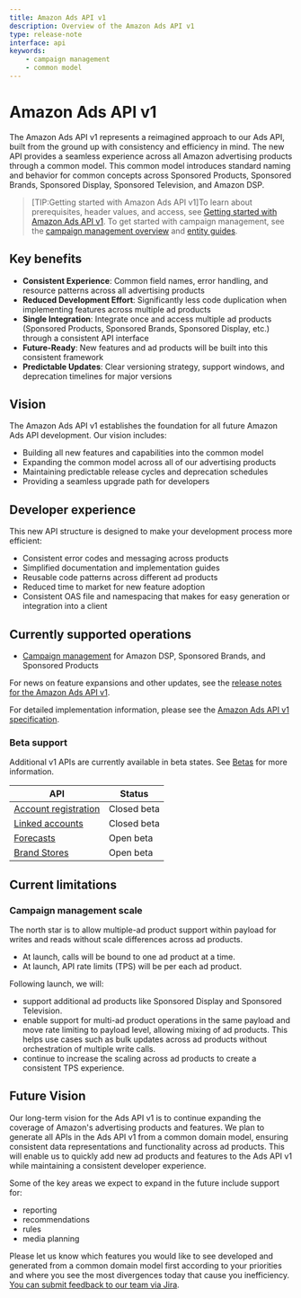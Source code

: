 ```yaml
---
title: Amazon Ads API v1
description: Overview of the Amazon Ads API v1
type: release-note
interface: api
keywords:
    - campaign management
    - common model
---
```


# Amazon Ads API v1

The Amazon Ads API v1 represents a reimagined approach to our Ads API, built from the ground up with consistency and efficiency in mind. The new API provides a seamless experience across all Amazon advertising products through a common model. This common model introduces standard naming and behavior for common concepts across Sponsored Products, Sponsored Brands, Sponsored Display, Sponsored Television, and Amazon DSP.

>[TIP:Getting started with Amazon Ads API v1]To learn about prerequisites, header values, and access, see [Getting started with Amazon Ads API v1](reference/amazon-ads/getting-started). To get started with campaign management, see the [campaign management overview](guides/campaign-management/overview) and [entity guides](guides/campaign-management/entities/overview).

## Key benefits

* **Consistent Experience**: Common field names, error handling, and resource patterns across all advertising products
* **Reduced Development Effort**: Significantly less code duplication when implementing features across multiple ad products
* **Single Integration**: Integrate once and access multiple ad products (Sponsored Products, Sponsored Brands, Sponsored Display, etc.) through a consistent API interface
* **Future-Ready**: New features and ad products will be built into this consistent framework
* **Predictable Updates**: Clear versioning strategy, support windows, and deprecation timelines for major versions

## Vision

The Amazon Ads API v1 establishes the foundation for all future Amazon Ads API development. Our vision includes:

* Building all new features and capabilities into the common model
* Expanding the common model across all of our advertising products
* Maintaining predictable release cycles and deprecation schedules
* Providing a seamless upgrade path for developers

## Developer experience

This new API structure is designed to make your development process more efficient:

* Consistent error codes and messaging across products
* Simplified documentation and implementation guides
* Reusable code patterns across different ad products
* Reduced time to market for new feature adoption
* Consistent OAS file and namespacing that makes for easy generation or integration into a client

## Currently supported operations

* [Campaign management](guides/campaign-management/overview) for Amazon DSP, Sponsored Brands, and Sponsored Products

For news on feature expansions and other updates, see the [release notes for the Amazon Ads API v1](release-notes/ads-api).

For detailed implementation information, please see the [Amazon Ads API v1 specification](amazon-ads/1-0/openapi).

### Beta support

Additional v1 APIs are currently available in beta states. See [Betas](developer/betas) for more information.

| API | Status |
| --- | ------ |
| [Account registration](guides/account-management/registration) | Closed beta |
| [Linked accounts](guides/account-management/linked-accounts) | Closed beta |
| [Forecasts](guides/dsp/forecasts) | Open beta |
| [Brand Stores](guides/brand-store/user-guide) | Open beta |

## Current limitations

### Campaign management scale

The north star is to allow multiple-ad product support within payload for writes and reads without scale differences across ad products.

- At launch, calls will be bound to one ad product at a time.
- At launch, API rate limits (TPS) will be per each ad product.

Following launch, we will:

- support additional ad products like Sponsored Display and Sponsored Television.
- enable support for multi-ad product operations in the same payload and move rate limiting to payload level, allowing mixing of ad products. This helps use cases such as bulk updates across ad products without orchestration of multiple write calls. 
- continue to increase the scaling across ad products to create a consistent TPS experience.

## Future Vision

Our long-term vision for the Ads API v1 is to continue expanding the coverage of Amazon's advertising products and features. We plan to generate all APIs in the Ads API v1 from a common domain model, ensuring consistent data representations and functionality across ad products. This will enable us to quickly add new ad products and features to the Ads API v1 while maintaining a consistent developer experience.

Some of the key areas we expect to expand in the future include support for:

- reporting
- recommendations
- rules 
- media planning

Please let us know which features you would like to see developed and generated from a common domain model first according to your priorities and where you see the most divergences today that cause you inefficiency. [You can submit feedback to our team via Jira](https://amzn-clicks.atlassian.net/servicedesk/customer/portal/2/group/2/create/6).
